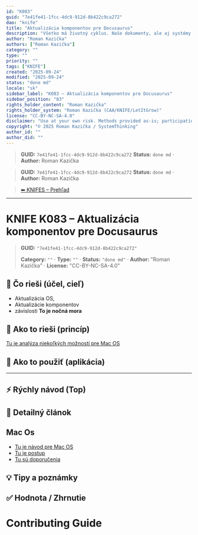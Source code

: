 ```yaml
---
id: "K083"
guid: "7e41fe41-1fcc-4dc9-912d-8b422c9ca272"
dao: "knife"
title: "Aktualizácia komponentov pre Docusaurus"
description: "Všetko má životný cyklus. Naše dokumenty, ale aj systémy a nástroje, ktoré používame. Preto nikdy nemáme stabilné, nemenné prostredie. Tak Aj docusaurus sa stále mní a vznikajú závislosti a človek sa môže zblázniť a rieši infraštruktúru a nie to čo potrebuje riešiť."
author: "Roman Kazička"
authors: ["Roman Kazička"]
category: ""
type: ""
priority: ""
tags: ["KNIFE"]
created: "2025-09-24"
modified: "2025-09-24"
status: "done md"
locale: "sk"
sidebar_label: "K083 – Aktualizácia komponentov pre Docusaurus"
sidebar_position: "83"
rights_holder_content: "Roman Kazička"
rights_holder_system: "Roman Kazička (CAA/KNIFE/LetItGrow)"
license: "CC-BY-NC-SA-4.0"
disclaimer: "Use at your own risk. Methods provided as-is; participation is voluntary and context-aware."
copyright: "© 2025 Roman Kazička / SystemThinking"
author_id: ""
author_did: ""
---
```

<!-- fm-visible: start -->
> **GUID:** `7e41fe41-1fcc-4dc9-912d-8b422c9ca272`
> **Status:** `done md` · **Author:** Roman Kazička
<!-- fm-visible: end -->
<!-- body:start -->

<!-- fm-visible: start -->
> **GUID:** `7e41fe41-1fcc-4dc9-912d-8b422c9ca272`
> **Status:** `done md` · **Author:** Roman Kazička
<!-- fm-visible: end -->
<!-- body:start -->

<!-- nav:knifes -->
> [⬅ KNIFES – Prehľad](../overview.md)
---
# KNIFE K083 – Aktualizácia komponentov pre Docusaurus
<!-- fm-visible: start -->

> **GUID:** `"7e41fe41-1fcc-4dc9-912d-8b422c9ca272"`
>   
> **Category:** `""` · **Type:** `""` · **Status:** `"done md"` · **Author:** "Roman Kazička" · **License:** "CC-BY-NC-SA-4.0"
<!-- fm-visible: end -->


## 🎯 Čo rieši (účel, cieľ)
- Aktualizácia OS, 
- Aktualizácie komponentov
- závislosti
**To je nočná mora**

## 🧩 Ako to rieši (princíp)
 [Tu je analýza niekoľkých možností pre Mac OS](./AnalyzaMoznostiPreMacOS.md)

## 🧪 Ako to použiť (aplikácia)

---

## ⚡ Rýchly návod (Top)

## 📜 Detailný článok
## Mac Os
- [Tu je návod pre Mac OS](./CONTRIBUTING.md)
- [Tu je postup](./SETUP.md)
- [Tu sú doporučenia](./STUDENTS.md)


## 💡 Tipy a poznámky

## ✅ Hodnota / Zhrnutie

# Contributing Guide

